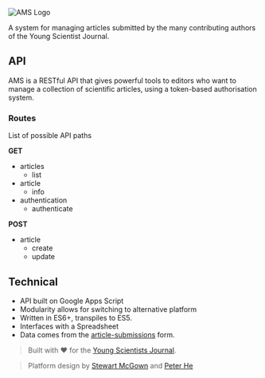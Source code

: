 
![AMS Logo](https://assets.ysjournal.com/img/article-management.png)

A system for managing articles submitted by the many contributing authors of the Young Scientist Journal.

## API
AMS is a RESTful API that gives powerful tools to editors who want to manage a collection of scientific articles, using a token-based authorisation system.

### Routes

List of possible API paths

**GET**
- articles
    - list
- article
    - info
- authentication 
    - authenticate

**POST**
- article
    - create
    - update


## Technical

 - API built on Google Apps Script
 - Modularity allows for switching to alternative platform
 - Written in ES6+, transpiles to ES5.
 - Interfaces with a Spreadsheet
 - Data comes from the [article-submissions](https://github.com/youngscientists/article-submissions) form.

> Built with :heart: for the [Young Scientists Journal](https://ysjournal.com).

> Platform design by [Stewart McGown](https://twistedcore.co.uk) and [Peter He]()
